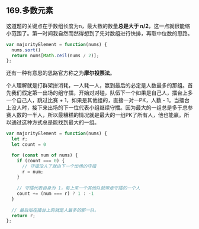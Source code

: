 ## 169.多数元素

这道题的关键点在于数组长度为n，最大数的数量**总是大于 n/2**，这一点就很能缩小范围了。第一时间我自然而然得想到了先对数组进行快排，再取中位数的思路。

```javascript
var majorityElement = function(nums) {
  nums.sort()
  return nums[Math.ceil(nums / 2)];
};
```



还有一种有意思的思路官方称之为**摩尔投票法**。

个人理解就是打群架拼消耗，一人耗一人，赢到最后的必定是人数最多的那组。首先我们假定第一出场的组守擂，开始对对碰，队伍下一个如果是自己人，擂台上多一个自己人，跳过比赛 + 1，如果是其他组的，直接一对一PK，人数 - 1。当擂台上没人时，接下来出场的下一位代表小组继续守擂。因为最大的一组总是多于总参赛人数的一半人，所以最糟糕的情况就是最大的一组PK了所有人，他也能赢。所以通过这种方式总是能找到最大的一组。

```javascript
var majorityElement = function(nums) {
  let r;
  let count = 0

  for (const num of nums) {
    if (count === 0) {
      // 守擂没人了就由下一个出场的守擂
      r = num;
    }
		
    // 守擂代表自身为 1，每上来一个其他队就带走守擂的一个人
    count += (num === r) ? 1 : -1 
  }
	
  // 最后站在擂台上的就是人最多的那一队。
  return r;
};
```





